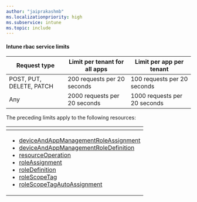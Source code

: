 ```yaml
---
author: "jaiprakashmb"
ms.localizationpriority: high
ms.subservice: intune
ms.topic: include
---
```

<!-- markdownlint-disable MD041 -->

#### Intune rbac service limits

| Request type | Limit per tenant for all apps | Limit per app per tenant |
| ------------ | ----------------------------- | ------------------------ |
| POST, PUT, DELETE, PATCH | 200 requests per 20 seconds | 100 requests per 20 seconds |
| Any | 2000 requests per 20 seconds | 1000 requests per 20 seconds |

The preceding limits apply to the following resources:  

| <!-- fake header--> |
|---|
| <ul> <li> [deviceAndAppManagementRoleAssignment](/graph/api/resources/intune-rbac-deviceandappmanagementroleassignment) <li> [deviceAndAppManagementRoleDefinition](/graph/api/resources/intune-rbac-deviceandappmanagementroledefinition) <li> [resourceOperation](/graph/api/resources/intune-rbac-resourceoperation) <li> [roleAssignment](/graph/api/resources/intune-rbac-roleassignment) <li> [roleDefinition](/graph/api/resources/intune-rbac-roledefinition) <li> [roleScopeTag](/graph/api/resources/intune-rbac-rolescopetag) <li> [roleScopeTagAutoAssignment](/graph/api/resources/intune-rbac-rolescopetagautoassignment) </ul> |
